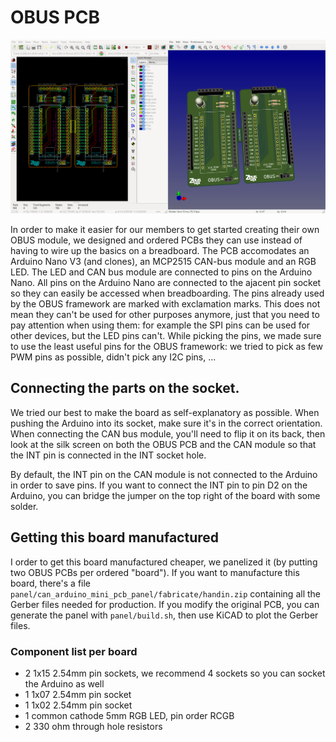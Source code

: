 # OBUS PCB

![The panelized OBUS PCB](./pcb_kicad.png)

In order to make it easier for our members to get started creating their own OBUS module,
we designed and ordered PCBs they can use instead of having to wire up the basics
on a breadboard. The PCB accomodates an Arduino Nano V3 (and clones), an MCP2515 CAN-bus module
and an RGB LED. The LED and CAN bus module are connected to pins on the
Arduino Nano. All pins on the Arduino Nano are connected to the ajacent pin socket so
they can easily be accessed when breadboarding.
The pins already used by the OBUS framework are marked with exclamation marks. This does
not mean they can't be used for other purposes anymore, just that you need to pay
attention when using them: for example the SPI pins can be used for other devices, but
the LED pins can't. While picking the pins, we made sure to use the least useful pins
for the OBUS framework: we tried to pick as few PWM pins as possible, didn't pick any I2C
pins, ...

## Connecting the parts on the socket.

We tried our best to make the board as self-explanatory as possible. When pushing the
Arduino into its socket, make sure it's in the correct orientation. When connecting the
CAN bus module, you'll need to flip it on its back, then look at the silk screen on both
the OBUS PCB and the CAN module so that the INT pin is connected in the INT socket hole.

By default, the INT pin on the CAN module is not connected to the Arduino in order to
save pins. If you want to connect the INT pin to pin D2 on the Arduino, you can bridge
the jumper on the top right of the board with some solder.

## Getting this board manufactured

I order to get this board manufactured cheaper, we panelized it (by putting two OBUS PCBs per ordered "board"). If you want to manufacture this board, there's a file `panel/can_arduino_mini_pcb_panel/fabricate/handin.zip` containing all the
Gerber files needed for production. If you modify the original PCB, you can generate
the panel with `panel/build.sh`, then use KiCAD to plot the Gerber files.

### Component list per board

- 2 1x15 2.54mm pin sockets, we recommend 4 sockets so you can socket the Arduino as well
- 1 1x07 2.54mm pin socket
- 1 1x02 2.54mm pin socket
- 1 common cathode 5mm RGB LED, pin order RCGB
- 2 330 ohm through hole resistors
